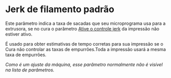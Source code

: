 Jerk de filamento padrão
====
Este parâmetro indica a taxa de sacadas que seu microprograma usa para a extrusora, se no cura o parâmetro [Ative o controle jerk](../speed/jerk_enabled.md) da impressão não estiver ativo.

É usado para obter estimativas de tempo corretas para sua impressão se o Cura não controlar as taxas de empurrões.Toda a impressão usará a mesma taxa de empurrões.

*Como é um ajuste da máquina, esse parâmetro normalmente não é visível na lista de parâmetros.*